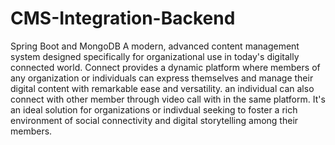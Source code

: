 # CMS-Integration-Backend

Spring Boot and MongoDB
A modern, advanced content management system designed specifically for organizational use in today's digitally connected world. Connect provides a dynamic platform where members of any organization or individuals can express themselves and manage their digital content with remarkable ease and versatility. an individual can also connect with other member through video call with in the same platform. It's an ideal solution for organizations or indivdual seeking to foster a rich environment of social connectivity and digital storytelling among their members.
